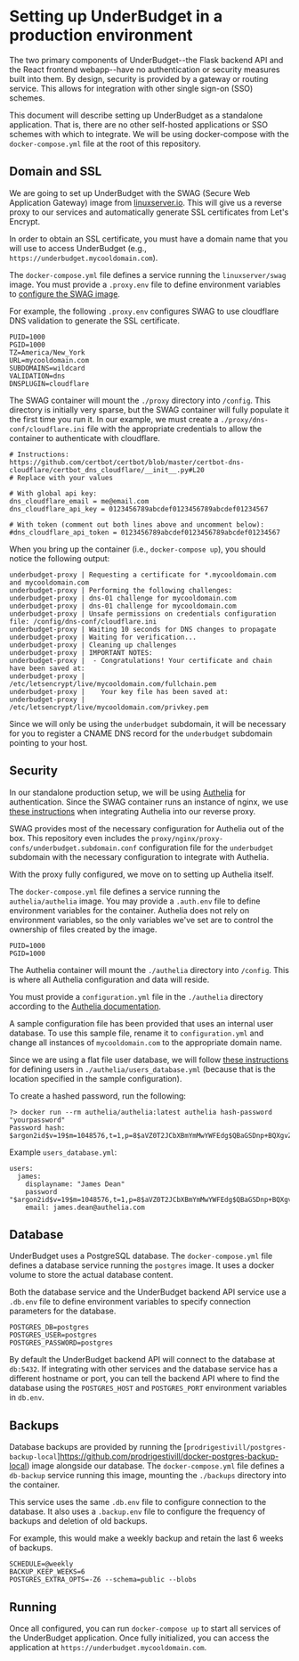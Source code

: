 # Setting up UnderBudget in a production environment

The two primary components of UnderBudget--the Flask backend API and the React
frontend webapp--have no authentication or security measures built into them. By
design, security is provided by a gateway or routing service. This allows for
integration with other single sign-on (SSO) schemes.

This document will describe setting up UnderBudget as a standalone application.
That is, there are no other self-hosted applications or SSO schemes with which
to integrate. We will be using docker-compose with the `docker-compose.yml` file
at the root of this repository.

## Domain and SSL

We are going to set up UnderBudget with the SWAG (Secure Web Application Gateway)
image from [linuxserver.io](https://docs.linuxserver.io/images/docker-swag).
This will give us a reverse proxy to our services and automatically generate
SSL certificates from Let's Encrypt.

In order to obtain an SSL certificate, you must have a domain name that you will
use to access UnderBudget (e.g., `https://underbudget.mycooldomain.com`).

The `docker-compose.yml` file defines a service running the `linuxserver/swag`
image. You must provide a `.proxy.env` file to define environment variables
to [configure the SWAG image](https://docs.linuxserver.io/images/docker-swag#environment-variables-e).

For example, the following `.proxy.env` configures SWAG to use cloudflare
DNS validation to generate the SSL certificate.

```
PUID=1000
PGID=1000
TZ=America/New_York
URL=mycooldomain.com
SUBDOMAINS=wildcard
VALIDATION=dns
DNSPLUGIN=cloudflare
```

The SWAG container will mount the `./proxy` directory into `/config`.
This directory is initially very sparse, but the SWAG container will
fully populate it the first time you run it. In our example, we must
create a `./proxy/dns-conf/cloudflare.ini` file with the appropriate
credentials to allow the container to authenticate with cloudflare.

```
# Instructions: https://github.com/certbot/certbot/blob/master/certbot-dns-cloudflare/certbot_dns_cloudflare/__init__.py#L20
# Replace with your values

# With global api key:
dns_cloudflare_email = me@email.com
dns_cloudflare_api_key = 0123456789abcdef0123456789abcdef01234567

# With token (comment out both lines above and uncomment below):
#dns_cloudflare_api_token = 0123456789abcdef0123456789abcdef01234567
```

When you bring up the container (i.e., `docker-compose up`), you should notice 
the following output:

```
underbudget-proxy | Requesting a certificate for *.mycooldomain.com and mycooldomain.com
underbudget-proxy | Performing the following challenges:
underbudget-proxy | dns-01 challenge for mycooldomain.com
underbudget-proxy | dns-01 challenge for mycooldomain.com
underbudget-proxy | Unsafe permissions on credentials configuration file: /config/dns-conf/cloudflare.ini
underbudget-proxy | Waiting 10 seconds for DNS changes to propagate
underbudget-proxy | Waiting for verification...
underbudget-proxy | Cleaning up challenges
underbudget-proxy | IMPORTANT NOTES:
underbudget-proxy |  - Congratulations! Your certificate and chain have been saved at:
underbudget-proxy |    /etc/letsencrypt/live/mycooldomain.com/fullchain.pem
underbudget-proxy |    Your key file has been saved at:
underbudget-proxy |    /etc/letsencrypt/live/mycooldomain.com/privkey.pem
```

Since we will only be using the `underbudget` subdomain, it will be necessary
for you to register a CNAME DNS record for the `underbudget` subdomain pointing
to your host.

## Security

In our standalone production setup, we will be using
[Authelia](https://www.authelia.com/) for authentication. Since the SWAG
container runs an instance of nginx, we use
[these instructions](https://www.authelia.com/docs/deployment/supported-proxies/nginx.html)
when integrating Authelia into our reverse proxy.

SWAG provides most of the necessary configuration for Authelia out of the box.
This repository even includes the
`proxy/nginx/proxy-confs/underbudget.subdomain.conf` configuration file for
the `underbudget` subdomain with the necessary configuration to integrate
with Authelia.

With the proxy fully configured, we move on to setting up Authelia itself.

The `docker-compose.yml` file defines a service running the `authelia/authelia`
image. You may provide a `.auth.env` file to define environment variables
for the container. Authelia does not rely on environment variables, so the
only variables we've set are to control the ownership of files created by
the image.

```
PUID=1000
PGID=1000
```

The Authelia container will mount the `./authelia` directory into `/config`.
This is where all Authelia configuration and data will reside.

You must provide a `configuration.yml` file in the `./authelia` directory
according to the [Authelia documentation](https://www.authelia.com/docs/configuration/).

A sample configuration file has been provided that uses an internal user
database. To use this sample file, rename it to `configuration.yml` and change
all instances of `mycooldomain.com` to the appropriate domain name.

Since we are using a flat file user database, we will follow
[these instructions](https://www.authelia.com/docs/configuration/authentication/file.html)
for defining users in `./authelia/users_database.yml` (because that is the location
specified in the sample configuration).

To create a hashed password, run the following:

```
?> docker run --rm authelia/authelia:latest authelia hash-password "yourpassword"
Password hash: $argon2id$v=19$m=1048576,t=1,p=8$aVZ0T2JCbXBmYmMwYWFEdg$QBaGSDnp+BQXgvZ50HwVzkJZazQnIV774b3pLPBTsFU
```

Example `users_database.yml`:

```
users:
  james:
    displayname: "James Dean"
    password "$argon2id$v=19$m=1048576,t=1,p=8$aVZ0T2JCbXBmYmMwYWFEdg$QBaGSDnp+BQXgvZ50HwVzkJZazQnIV774b3pLPBTsFU"
    email: james.dean@authelia.com
```

## Database

UnderBudget uses a PostgreSQL database. The `docker-compose.yml` file defines
a database service running the `postgres` image. It uses a docker volume to
store the actual database content.

Both the database service and the UnderBudget backend API service use a
`.db.env` file to define environment variables to specify connection parameters
for the database.

```
POSTGRES_DB=postgres
POSTGRES_USER=postgres
POSTGRES_PASSWORD=postgres
```

By default the UnderBudget backend API will connect to the database at
`db:5432`. If integrating with other services and the database service
has a different hostname or port, you can tell the backend API where
to find the database using the `POSTGRES_HOST` and `POSTGRES_PORT`
environment variables in `db.env`.

## Backups

Database backups are provided by running the
[`prodrigestivill/postgres-backup-local`]https://github.com/prodrigestivill/docker-postgres-backup-local)
image alongside our database. The `docker-compose.yml` file defines
a `db-backup` service running this image, mounting the `./backups` directory
into the container.

This service uses the same `.db.env` file to configure connection to the
database. It also uses a `.backup.env` file to configure the frequency of
backups and deletion of old backups.

For example, this would make a weekly backup and retain the last 6 weeks of
backups.

```
SCHEDULE=@weekly
BACKUP_KEEP_WEEKS=6
POSTGRES_EXTRA_OPTS=-Z6 --schema=public --blobs
```

## Running

Once all configured, you can run `docker-compose up` to start all services
of the UnderBudget application. Once fully initialized, you can access the
application at `https://underbudget.mycooldomain.com`.
